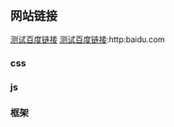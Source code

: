 ## 网站链接

[测试百度链接](http:baidu.com)
[测试百度链接]:http:baidu.com

### css
[测试百度链接]:http:baidu.com




### js





### 框架
